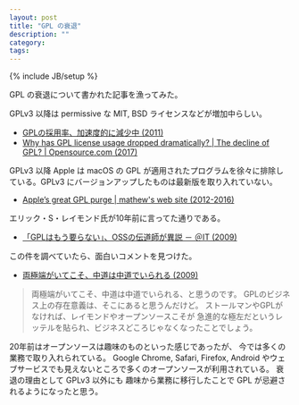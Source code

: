 ```yaml
---
layout: post
title: "GPL の衰退"
description: ""
category: 
tags: 
---
```

{% include JB/setup %}

GPL の衰退について書かれた記事を漁ってみた。

GPLv3 以降は permissive な MIT, BSD ライセンスなどが増加中らしい。

* [GPLの採用率、加速度的に減少中 (2011)](http://opensource.srad.jp/story/11/12/19/0919237/)
* [Why has GPL license usage dropped dramatically? \| The decline of GPL? \| Opensource.com (2017)](https://opensource.com/article/17/2/decline-gpl)

GPLv3 以降 Apple は macOS の GPL が適用されたプログラムを徐々に排除している。GPLv3 にバージョンアップしたものは最新版を取り入れていない。

* [Apple’s great GPL purge \| mathew's web site (2012-2016)](http://meta.ath0.com/2012/02/05/apples-great-gpl-purge/)

エリック・S・レイモンド氏が10年前に言ってた通りである。

* [「GPLはもう要らない」、OSSの伝道師が異説 － ＠IT (2009)](http://www.atmarkit.co.jp/news/200903/25/gpl.html)

この件を調べていたら、面白いコメントを見つけた。

* [両極端がいてこそ、中道は中道でいられる (2009)](https://srad.jp/comment/1539143)

> 両極端がいてこそ、中道は中道でいられる、と思うのです。
> GPLのビジネス上の存在意義は、そこにあると思うんだけど。
> ストールマンやGPLがなければ、レイモンドやオープンソースこそが
> 急進的な極左だというレッテルを貼られ、ビジネスどころじゃなくなったことでしょう。

20年前はオープンソースは趣味のものといった感じであったが、
今では多くの業務で取り入れられている。
Google Chrome, Safari, Firefox, Android やウェブサービスでも見えないところで多くのオープンソースが利用されている。
衰退の理由として GPLv3 以外にも
趣味から業務に移行したことで GPL が忌避されるようになったと思う。
